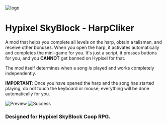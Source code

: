 ![logo](https://i.imgur.com/dWfycU7.png)

# Hypixel SkyBlock - HarpCliker
A mod that helps you complete all levels on the harp, obtain a talisman, and receive other bonuses. When you open the harp, it activates automatically and completes the mini-game for you. It's just a script, it presses buttons for you, and you **CANNOT** get banned on Hypixel for that.

The mod itself determines when a song is played and works completely independently.

**IMPORTANT**: Once you have opened the harp and the song has started playing, do not touch the keyboard or mouse; everything will be done automatically for you.

![Preview](https://i.imgur.com/dZqfw3y.gif)
![Success](https://i.imgur.com/swJwNIi.jpeg)

### Designed for Hypixel SkyBlock Coop RPG. 
